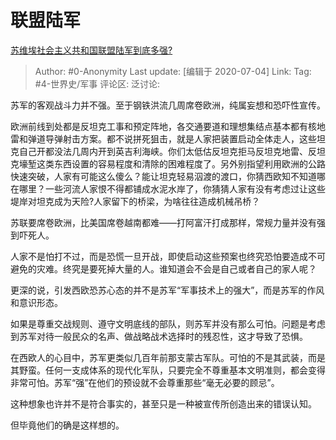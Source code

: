 # 联盟陆军
[苏维埃社会主义共和国联盟陆军到底多强?](https://www.zhihu.com/question/39233109/answer/547736557)

> Author: #0-Anonymity
> Last update: [编辑于 2020-07-04]
> Link:
> Tag: #4-世界史/军事
> 评论区:
> 泛讨论:

苏军的客观战斗力并不强。至于钢铁洪流几周席卷欧洲，纯属妄想和恐吓性宣传。

欧洲前线到处都是反坦克工事和预定阵地，各交通要道和理想集结点基本都有核地雷和弹道导弹射击方案。都不说拼死狙击，就是人家把装置启动全体走人，这些坦克自己开都没法几周内开到英吉利海峡。你们太低估反坦克拒马反坦克地雷、反坦克壕堑这类东西设置的容易程度和清除的困难程度了。另外别指望利用欧洲的公路快速突破，人家有可能这么傻么？能让坦克轻易泅渡的渡口，你猜西欧知不知道哪在哪里？一些河流人家恨不得都铺成水泥水岸了，你猜猜人家有没有考虑过让这些堤岸对坦克成为天险?人家留下的桥梁，为啥往往造成机械吊桥？

苏联要席卷欧洲，比美国席卷越南都难——打阿富汗打成那样，常规力量并没有强到吓死人。

人家不是怕打不过，而是恐慌一旦开战，即使启动这些预案也终究恐怕要造成不可避免的灾难。终究是要死掉大量的人。谁知道会不会是自己或者自己的家人呢？

更深的说，引发西欧恐苏心态的并不是苏军“军事技术上的强大”，而是苏军的作风和意识形态。

如果是尊重交战规则、遵守文明底线的部队，则苏军并没有那么可怕。问题是考虑到苏军对待一般民众的名声、做战略战术选择时的残忍性，这才导致了恐惧。

在西欧人的心目中，苏军更类似几百年前那支蒙古军队。可怕的不是其武装，而是其野蛮。任何一支成体系的现代化军队，只要完全不尊重基本文明准则，都会变得非常可怕。苏军“强”在他们的预设就不会尊重那些“毫无必要的顾忌”。

这种想象也许并不是符合事实的，甚至只是一种被宣传所创造出来的错误认知。

但毕竟他们的确是这样想的。
